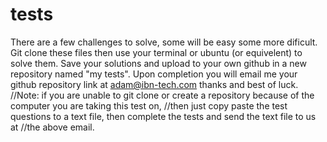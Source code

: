 # tests
There are a few challenges to solve, some will be easy some more dificult. 
Git clone these files then use your terminal or ubuntu (or equivelent) to solve them. 
Save your solutions and upload to your own github in a new repository named "my tests". 
Upon completion you will email me your github repository link at adam@ibn-tech.com thanks and best of luck.
//Note: if you are unable to git clone or create a repository because of the computer you are taking this test on,
//then just copy paste the test questions to a text file, then complete the tests and send the text file to us at
//the above email.


